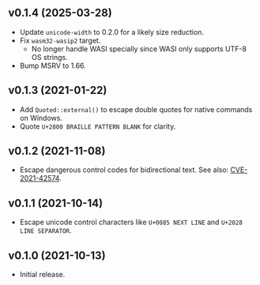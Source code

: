 ## v0.1.4 (2025-03-28)
- Update `unicode-width` to 0.2.0 for a likely size reduction.
- Fix `wasm32-wasip2` target.
  - No longer handle WASI specially since WASI only supports UTF-8 OS strings.
- Bump MSRV to 1.66.

## v0.1.3 (2021-01-22)
- Add `Quoted::external()` to escape double quotes for native commands on Windows.
- Quote `U+2800 BRAILLE PATTERN BLANK` for clarity.

## v0.1.2 (2021-11-08)
- Escape dangerous control codes for bidirectional text. See also: [CVE-2021-42574](https://blog.rust-lang.org/2021/11/01/cve-2021-42574.html).

## v0.1.1 (2021-10-14)
- Escape unicode control characters like `U+0085 NEXT LINE` and `U+2028 LINE SEPARATOR`.

## v0.1.0 (2021-10-13)
- Initial release.
